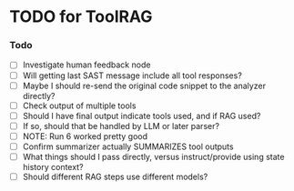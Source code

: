 # TODO for ToolRAG

### Todo

- [ ] Investigate human feedback node
- [ ] Will getting last SAST message include all tool responses?
- [ ] Maybe I should re-send the original code snippet to the analyzer directly?
- [ ] Check output of multiple tools
- [ ] Should I have final output indicate tools used, and if RAG used?
- [ ] If so, should that be handled by LLM or later parser?
- [ ] NOTE: Run 6 worked pretty good
- [ ] Confirm summarizer actually SUMMARIZES tool outputs
- [ ] What things should I pass directly, versus instruct/provide using state history context?
- [ ] Should different RAG steps use different models?